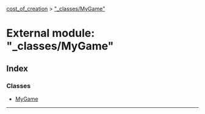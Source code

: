 [cost_of_creation](../README.md) > ["_classes/MyGame"](../modules/__classes_mygame_.md)



# External module: "_classes/MyGame"

## Index

### Classes

* [MyGame](../classes/__classes_mygame_.mygame.md)



---
